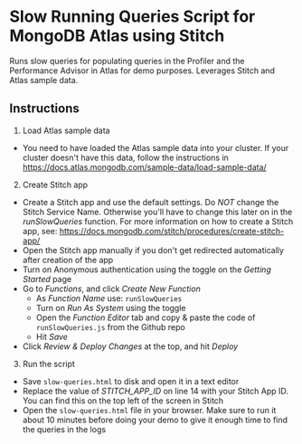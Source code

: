 # Slow Running Queries Script for MongoDB Atlas using Stitch
Runs slow queries for populating queries in the Profiler and the Performance Advisor in Atlas for demo purposes. Leverages Stitch and Atlas sample data.

## Instructions

1. Load Atlas sample data
  - You need to have loaded the Atlas sample data into your cluster. If your cluster doesn't have this data, follow the instructions in https://docs.atlas.mongodb.com/sample-data/load-sample-data/ 
2. Create Stitch app
  - Create a Stitch app and use the default settings. Do *NOT* change the Stitch Service Name. Otherwise you'll have to 
  change this later on in the *runSlowQueries* function. For more information on how to create a Stitch app, see: 
  https://docs.mongodb.com/stitch/procedures/create-stitch-app/
  - Open the Stitch app manually if you don't get redirected automatically after creation of the app
  - Turn on Anonymous authentication using the toggle on the *Getting Started* page
  - Go to *Functions*, and click *Create New Function*
    - As *Function Name* use: `runSlowQueries`
    - Turn on *Run As System* using the toggle
    - Open the *Function Editor* tab and copy & paste the code of `runSlowQueries.js` from the Github repo 
    - Hit *Save*
  - Click *Review & Deploy Changes* at the top, and hit *Deploy*
3. Run the script
  - Save `slow-queries.html` to disk and open it in a text editor
  - Replace the value of *STITCH_APP_ID* on line 14 with your Stitch App ID. You can find this on the top left of the screen 
  in Stitch
  - Open the `slow-queries.html` file in your browser. Make sure to run it about 10 minutes before doing your demo to give it 
  enough time to find the queries in the logs
